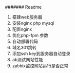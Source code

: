 #######
Readme
1. 搭建web服务器
2. 安装nginx php mysql 
3. 配置nginx 
4. 优化php-fpm 参数
5. 自动部署代码
6. 域名301跳转
7. 添加ssh key到服务器自动登录
8. ab测试网站性能
9. zabbix监控网站运行是否正常


